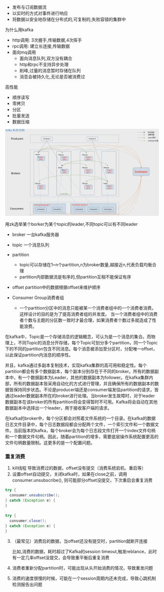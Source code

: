 

* 发布与订阅数据流
* 以实时的方式对事件进行响应
* 将数据以安全地存储在分布式的,可复制的,失败容错的集群中



为什么用kafka

* http调用: 3次握手,传输数据,4次挥手
* rpc调用: 建立长连接,传输数据
* 面向mq调用
  * 面向消息队列,双方没有耦合
  * http和rpc不支持异步处理
  * 削峰,过量的消息暂时存储在队列
  * 消息会被持久化,无论是否被消费过



高性能

* 顺序读写
* 零拷贝
* 分区
* 批量发送
* 数据压缩





![image-20220406214649310](image.assets/image-20220406214649310.png)



用zk选举某个borker为某个topic的leader,不同topic可以有不同leader



* broker 一台kafka服务器

* topic 一个消息队列

* partition
  * topic可以存储在1~n个partition,n为broker数量,越接近n,代表负载均衡合理
  * partition内部数据流是有序的,但partition互相不能保证有序

* offset  partition中的数据根据offset来维护顺序

* Consumer Group消费者组
  * 一个partition分区中的消息只能被某一个消费者组中的一个消费者消费。这样设计的目的是为了提高消费者组的并发度。
    当一个消费者组中的消费者个数与主题的分区数一致时才最合理，如果消费者个数过多就造成了性能浪费。





在kafka中，Topic是一个存储消息的逻辑概念，可认为是一个消息的集合。而物理上，不同Topic的消息分开存储，每个Topic可划分多个partition，同一个Topic下的不同的partition包含不同消息。每个消息被添加至分区时，分配唯一offset，以此保证partition内消息的顺序性。

并且，kafka通过多副本复制技术，实现kafka集群的高可用和稳定性。每个partition都会有多个数据副本，每个副本分别存在于不同的broker。所有的数据副本中，有一个数据副本为Leader，其他的数据副本为follower。在kafka集群内部，所有的数据副本皆采用自动化的方式进行管理，并且确保所有的数据副本的数据皆保持同步状态。不论是producer端还是consumer端发往partition的请求，皆通过leader数据副本所在的broker进行处理。当broker发生故障时，对于leader数据副本在该broker的所有partition将会变得暂时不可用。Kafka将会自动在其他数据副本中选择出一个leader，用于接收客户端的请求。

在kafka的broker中，每个分区都会对照着文件系统的一个目录。在kafka的数据日志文件目录中，每个日志数据段都会分配两个文件，一个索引文件和一个数据文件。当前版本的kafka，每个broker会为每个日志段文件打开一个index文件句柄和一个数据文件句柄。因此，随着partition的增多，需要底层操作系统配置更高的文件句柄数量限制。这更多的是一个配置问题。







### 重复消费

1. kill线程  导致消费过的数据，offset没有提交（消费系统宕机、重启等）
2. 设置offset自动提交，关闭kafka时，如果在close之前，调用consumer.unsubscribe(), 则可能部分offset没提交，下次重启会重复消费

```java
try {
  consumer.unsubscribe();
} catch (Exception e) {
}

try {
  consumer.close();
} catch (Exception e) {
}
```



3. （最常见）消费后的数据，当offset还没有提交时，partition就断开连接

   比如,消费的数据，耗时超过了Kafka的session timeout,触发reblance，此时有一定几率offset没提交，会导致重平衡后重复消费

4. 消费者重新分配partition时，可能出现从头开始消费的情况，导致重发问题

5. 消费的速度很慢的时候，可能在一个session周期内还未完成，导致心跳机制检测报告出问题